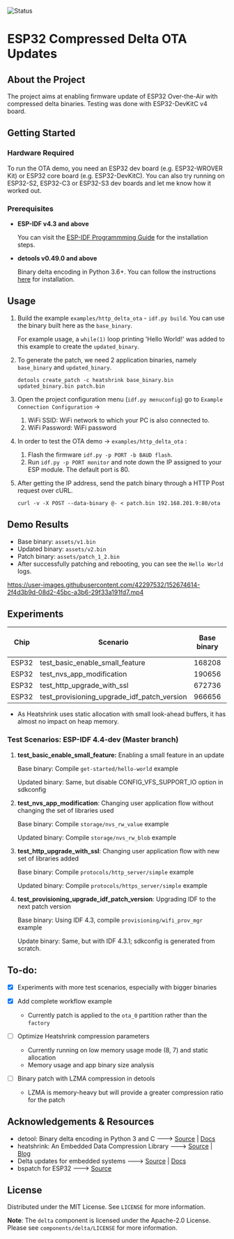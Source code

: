  ![Status](https://img.shields.io/badge/status-experimental-red)
# ESP32 Compressed Delta OTA Updates

## About the Project

The project aims at enabling firmware update of ESP32 Over-the-Air with compressed delta binaries. Testing was done with ESP32-DevKitC v4 board.
## Getting Started

### Hardware Required

To run the OTA demo, you need an ESP32 dev board (e.g. ESP32-WROVER Kit) or ESP32 core board (e.g. ESP32-DevKitC).
You can also try running on ESP32-S2, ESP32-C3 or ESP32-S3 dev boards and let me know how it worked out.

### Prerequisites

* **ESP-IDF v4.3 and above**

  You can visit the [ESP-IDF Programmming Guide](https://docs.espressif.com/projects/esp-idf/en/latest/get-started/index.html#installation-step-by-step) for the installation steps.

* **detools v0.49.0 and above**

  Binary delta encoding in Python 3.6+. You can follow the instructions [here](https://pypi.org/project/detools/) for installation.

## Usage

1. Build the example `examples/http_delta_ota` - `idf.py build`. You can use the binary built here as the `base_binary`.

   For example usage, a `while(1)` loop printing 'Hello World!' was added to this example to create the `updated_binary`.

2. To generate the patch, we need 2 application binaries, namely `base_binary` and `updated_binary`.

   `detools create_patch -c heatshrink base_binary.bin updated_binary.bin patch.bin`

3. Open the project configuration menu (`idf.py menuconfig`) go to `Example Connection Configuration` ->
    1. WiFi SSID: WiFi network to which your PC is also connected to.
    2. WiFi Password: WiFi password

4. In order to test the OTA demo -> `examples/http_delta_ota` :
    1. Flash the firmware `idf.py -p PORT -b BAUD flash`.
    2. Run `idf.py -p PORT monitor` and note down the IP assigned to your ESP module. The default port is 80.

5. After getting the IP address, send the patch binary through a HTTP Post request over cURL.

   `curl -v -X POST --data-binary @- < patch.bin 192.168.201.9:80/ota`

## Demo Results

  - Base binary: `assets/v1.bin`
  - Updated binary: `assets/v2.bin`
  - Patch binary: `assets/patch_1_2.bin`
  - After successfully patching and rebooting, you can see the `Hello World` logs.

https://user-images.githubusercontent.com/42297532/152674614-2f4d3b9d-08d2-45bc-a3b6-29f33a191fd7.mp4

## Experiments

| Chip  | Scenario                                     | Base binary | Updated binary | Compressed binary patch (Heatshrink) | Patch-to-File % |
|-------|----------------------------------------------|-------------|----------------|--------------------------------------|-----------------|
| ESP32 | test_basic_enable_small_feature              | 168208      | 155136         | 11036                                | 7.11%           |
| ESP32 | test_nvs_app_modification                    | 190656      | 199824         | 16245                                | 8.13%           |
| ESP32 | test_http_upgrade_with_ssl                   | 672736      | 761184         | 138839                               | 18.24%          |
| ESP32 | test_provisioning_upgrade_idf_patch_version  | 966656      | 924448         | 234096                               | 25.32%          |

- As Heatshrink uses static allocation with small look-ahead buffers, it has almost no impact on heap memory.
### Test Scenarios: ESP-IDF 4.4-dev (Master branch)

1. **test_basic_enable_small_feature:** Enabling a small feature in an update

    Base binary: Compile `get-started/hello-world` example

    Updated binary: Same, but disable CONFIG_VFS_SUPPORT_IO option in sdkconfig

2. **test_nvs_app_modification**: Changing user application flow without changing the set of libraries used

    Base binary: Compile `storage/nvs_rw_value` example

    Updated binary: Compile `storage/nvs_rw_blob` example

3. **test_http_upgrade_with_ssl**: Changing user application flow with new set of libraries added

    Base binary: Compile `protocols/http_server/simple` example

    Updated binary: Compile `protocols/https_server/simple` example

4. **test_provisioning_upgrade_idf_patch_version**: Upgrading IDF to the next patch version

    Base binary: Using IDF 4.3, compile `provisioning/wifi_prov_mgr` example

    Update binary: Same, but with IDF 4.3.1; sdkconfig is generated from scratch.

## To-do:

- [x] Experiments with more test scenarios, especially with bigger binaries

- [x] Add complete workflow example
  - Currently patch is applied to the `ota_0` partition rather than the `factory`

- [ ] Optimize Heatshrink compression parameters
  - Currently running on low memory usage mode (8, 7) and static allocation
  - Memory usage and app binary size analysis

- [ ] Binary patch with LZMA compression in detools
  - LZMA is memory-heavy but will provide a greater compression ratio for the patch

## Acknowledgements & Resources

- detool: Binary delta encoding in Python 3 and C 🡒 [Source](https://github.com/eerimoq/detools) | [Docs](https://detools.readthedocs.io/en/latest/)
- heatshrink: An Embedded Data Compression Library 🡒 [Source](https://github.com/atomicobject/heatshrink) | [Blog](https://spin.atomicobject.com/2013/03/14/heatshrink-embedded-data-compression/)
- Delta updates for embedded systems 🡒 [Source](https://gitlab.endian.se/thesis-projects/delta-updates-for-embedded-systems) | [Docs](https://odr.chalmers.se/bitstream/20.500.12380/302598/1/21-17%20Lindh.pdf)
- bspatch for ESP32 🡒 [Source](https://github.com/Blockstream/esp32_bsdiff)

## License

Distributed under the MIT License. See `LICENSE` for more information.

**Note**: The `delta` component is licensed under the Apache-2.0 License. Please see `components/delta/LICENSE` for more information.
